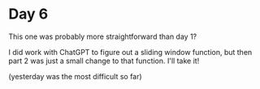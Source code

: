 # Day 6

This one was probably more straightforward than day 1?

I did work with ChatGPT to figure out a sliding window function, but then part 2 was just a small change to that function. I'll take it!

(yesterday was the most difficult so far)